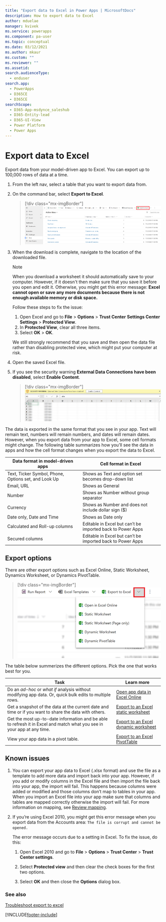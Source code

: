 ```yaml
---
title: "Export data to Excel in Power Apps | MicrosoftDocs"
description: How to export data to Excel
author: mduelae
manager: kvivek
ms.service: powerapps
ms.component: pa-user
ms.topic: conceptual
ms.date: 03/12/2021
ms.author: mkaur
ms.custom: ""
ms.reviewer: ""
ms.assetid: 
search.audienceType: 
  - enduser
search.app: 
  - PowerApps
  - D365CE
  - D365CE
searchScope:
  - D365-App-msdynce_saleshub
  - D365-Entity-lead
  - D365-UI-View
  - Power Platform
  - Power Apps
---
```

# Export data to Excel

Export data from your model-driven app to Excel. You can export up to 100,000 rows of data at a time.

1. From the left nav, select a table that you want to export data from.
2. On the command bar, select **Export to Excel**.

   > [!div class="mx-imgBorder"] 
   > ![Export to excel](media/export_to_excel.png "Select export to Excel")
3. When the download is complete, navigate to the location of the downloaded file.
  
   > [!NOTE]
   > When you download a worksheet it should automatically save to your computer. However, if it doesn't then make sure that you save it before you open and edit it. Otherwise, you might get this error message: **Excel cannot open or save any more documents because there is not enough available memory or disk space.**  
   > 
   > Follow these steps to fix the issue:  
   > 
   >    1. Open Excel and go to **File** > **Options** > **Trust Center** **Settings Center Settings** > **Protected View**.  
   >    2. In **Protected View**, clear all three items.  
   >    3. Select **OK** > **OK**.  
   >     
   >    We still strongly recommend that you save and then open the data file rather than disabling protected view, which might put your computer at risk.  
  
4. Open the saved Excel file.
  
5. If you see the security warning **External Data Connections have been disabled**, select **Enable Content**.  

   > [!div class="mx-imgBorder"] 
   > ![Enable content](media/enable-content.png "Enable content") 

The data is exported in the same format that you see in your app. Text will remain text, numbers will remain numbers, and dates will remain dates. However, when you export data from your app to Excel, some cell formats might change. The following table summarizes how you’ll see the data in apps and how the cell format changes when you export the data to Excel.  
  
  
| Data format in model-driven apps |                                            Cell format in Excel                                             |
|----------------------------------------------------------------------------|-----------------------------------------------------------------------------------------------------------------------------------------------------------------|
|            Text, Ticker Symbol, Phone, Options set, and Look Up            |                                                       Shows as Text and option set becomes drop-down list                                                       |
|                                 Email, URL                                 |                                                                        Shows as General                                                                         |
|                                   Number                                   |                                                             Shows as Number without group separator                                                             |
|                                  Currency                                  |                                                         Shows as Number and does not include dollar sign ($)                                                         |
|                          Date only, Date and Time                          |                                                                       Shows as Date only                                                                        |
|                       Calculated and Roll-up columns                        | Editable in Excel but can’t be imported back to Power Apps |
|                               Secured columns                               | Editable in Excel but can’t be imported back to Power Apps |
  
## Export options

There are other export options such as Excel Online, Static Worksheet, Dynamics Worksheet, or Dynamics PivotTable.

> [!div class="mx-imgBorder"] 
> ![Export to excel options](media/export_to_excel_options.png "Select export to Excel options")


The table below summerizes the different options. Pick the one that works best for you.
  
|                                                                                                               Task                                                                                                                |                                              Learn more                                               |
|-----------------------------------------------------------------------------------------------------------------------------------------------------------------------------------------------------------------------------------|-------------------------------------------------------------------------------------------------------|
|   Do an *ad-hoc* or *what if* analysis without modifying app data. Or, quick bulk edits to multiple rows.   | [Open app data in Excel Online](export-to-excel-online.md) |
|                                                                   Get a snapshot of the data at the current date and time or if you want to share the data with others.                                                                    |           [Export to an Excel static worksheet](export-excel-static-worksheet.md)           |
| Get the most up-to-date information and be able to refresh it in Excel and match what you see in your app at any time. |          [Export to an Excel dynamic worksheet](export-excel-dynamic-worksheet.md)          |
|                                                                      View your app data in a pivot table.                                                                      |                 [Export to an Excel PivotTable](export-excel-pivottable.md)                 |


## Known issues

1. You can export your app data to Excel (.xlsx format) and use the file as a template to add more data and import back into your app. However, if you add or modify columns in the Excel file and then import the file back into your app, the import will fail. This happens because columns were added or modified and those columns don’t map to tables in your app. When you import an Excel file into your app make sure that columns and tables are mapped correctly otherwise the import will fail. For more information on mapping, see [Review mapping](import-data.md#review-mapping). 
  
2. If you’re using Excel 2010, you might get this error message when you export data from the Accounts area: `The file is corrupt and cannot be opened.`  
  
   The error message occurs due to a setting in Excel. To fix the issue, do this:  
  
    1. Open Excel 2010 and go to **File** > **Options** > **Trust Center** > **Trust Center settings**.  
  
    2. Select **Protected view** and then clear the check boxes for the first two options.  
  
    3. Select **OK** and then close the **Options** dialog box.  


### See also

[Troubleshoot export to excel](export-excel-dynamic-worksheet.md#refresh-all-doesnt-work)  


[!INCLUDE[footer-include](../includes/footer-banner.md)]

